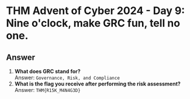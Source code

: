 # THM Advent of Cyber 2024 - Day 9: Nine o'clock, make GRC fun, tell no one.

## Answer

1. **What does GRC stand for?**  
   Answer: `Governance, Risk, and Compliance`
2. **What is the flag you receive after performing the risk assessment?**  
   Answer: `THM{R15K_M4N4G3D}`

